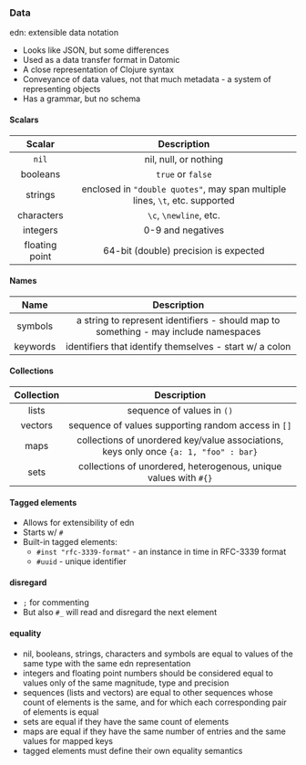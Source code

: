 ### Data

edn: extensible data notation

* Looks like JSON, but some differences
* Used as a data transfer format in Datomic
* A close representation of Clojure syntax
* Conveyance of data values, not that much metadata - a system of representing objects
* Has a grammar, but no schema

#### Scalars
| Scalar | Description
| :--------:| :--------------:
| `nil` | nil, null, or nothing
| booleans | `true` or `false`
| strings | enclosed in `"double quotes"`, may span multiple lines, `\t`, etc. supported
| characters | `\c`, `\newline`, etc.
| integers | 0-9 and negatives
| floating point | 64-bit (double) precision is expected

#### Names
|  Name | Description
| :--------:| :--------------:
| symbols | a string to represent identifiers - should map to something - may include namespaces
| keywords | identifiers that identify themselves - start w/ a colon

#### Collections
|  Collection | Description
| :--------:| :--------------:
| lists | sequence of values in `()`
| vectors | sequence of values supporting random access in `[]`
| maps | collections of unordered key/value associations, keys only once `{a: 1, "foo" : bar}`
| sets | collections of unordered, heterogenous, unique values with `#{}`

#### Tagged elements
* Allows for extensibility of edn
* Starts w/ `#`
* Built-in tagged elements:
    * `#inst "rfc-3339-format"` - an instance in time in RFC-3339 format
    * `#uuid` - unique identifier

#### disregard
* `;` for  commenting
* But also `#_` will read and disregard the next element

#### equality
* nil, booleans, strings, characters and symbols are equal to values of the same type with the same edn representation
* integers and floating point numbers should be considered equal to values only of the same magnitude, type and precision
* sequences (lists and vectors) are equal to other sequences whose count of elements is the same, and for which each corresponding pair of elements is equal
* sets are equal if they have the same count of elements
* maps are equal if they have the same number of entries and the same values for mapped keys
* tagged elements must define their own equality semantics


